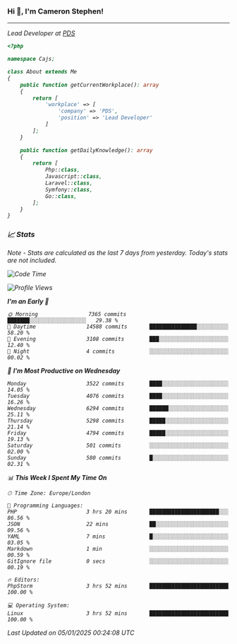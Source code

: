 ### Hi 👋, I'm Cameron Stephen!
<hr>
<p><em>Lead Developer at <a href="https://prindatasolutions.co.uk">PDS</a></p>


```php
<?php

namespace Cajs;

class About extends Me
{
    public function getCurrentWorkplace(): array
    {
        return [
            'workplace' => [
                'company' => 'PDS',
                'position' => 'Lead Developer'
            ]
        ];
    }

    public function getDailyKnowledge(): array
    {
        return [
            Php::class,
            Javascript::class,
            Laravel::class,
            Symfony::class,
            Go::class,
        ];
    }
}
```

### 📈 Stats
<p><em>Note - Stats are calculated as the last 7 days from yesterday. Today's stats are not included.</em></p>


<!--START_SECTION:waka-->
![Code Time](http://img.shields.io/badge/Code%20Time-4%2C155%20hrs%2032%20mins-blue)

![Profile Views](http://img.shields.io/badge/Profile%20Views-0-blue)

**I'm an Early 🐤** 

```text
🌞 Morning                7365 commits        ███████░░░░░░░░░░░░░░░░░░   29.38 % 
🌆 Daytime                14588 commits       ███████████████░░░░░░░░░░   58.20 % 
🌃 Evening                3108 commits        ███░░░░░░░░░░░░░░░░░░░░░░   12.40 % 
🌙 Night                  4 commits           ░░░░░░░░░░░░░░░░░░░░░░░░░   00.02 % 
```
📅 **I'm Most Productive on Wednesday** 

```text
Monday                   3522 commits        ████░░░░░░░░░░░░░░░░░░░░░   14.05 % 
Tuesday                  4076 commits        ████░░░░░░░░░░░░░░░░░░░░░   16.26 % 
Wednesday                6294 commits        ██████░░░░░░░░░░░░░░░░░░░   25.11 % 
Thursday                 5298 commits        █████░░░░░░░░░░░░░░░░░░░░   21.14 % 
Friday                   4794 commits        █████░░░░░░░░░░░░░░░░░░░░   19.13 % 
Saturday                 501 commits         ░░░░░░░░░░░░░░░░░░░░░░░░░   02.00 % 
Sunday                   580 commits         █░░░░░░░░░░░░░░░░░░░░░░░░   02.31 % 
```


📊 **This Week I Spent My Time On** 

```text
🕑︎ Time Zone: Europe/London

💬 Programming Languages: 
PHP                      3 hrs 20 mins       ██████████████████████░░░   86.56 % 
JSON                     22 mins             ██░░░░░░░░░░░░░░░░░░░░░░░   09.56 % 
YAML                     7 mins              █░░░░░░░░░░░░░░░░░░░░░░░░   03.05 % 
Markdown                 1 min               ░░░░░░░░░░░░░░░░░░░░░░░░░   00.59 % 
GitIgnore file           0 secs              ░░░░░░░░░░░░░░░░░░░░░░░░░   00.19 % 

🔥 Editors: 
PhpStorm                 3 hrs 52 mins       █████████████████████████   100.00 % 

💻 Operating System: 
Linux                    3 hrs 52 mins       █████████████████████████   100.00 % 
```


 Last Updated on 05/01/2025 00:24:08 UTC
<!--END_SECTION:waka-->
